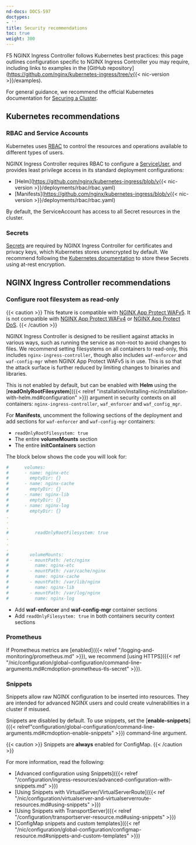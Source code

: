 ```yaml
---
nd-docs: DOCS-597
doctypes:
- ''
title: Security recommendations
toc: true
weight: 300
---
```


F5 NGINX Ingress Controller follows Kubernetes best practices: this page outlines configuration specific to NGINX Ingress Controller you may require, including links to examples in the [GitHub repository](https://github.com/nginx/kubernetes-ingress/tree/v{{< nic-version >}}/examples).

For general guidance, we recommend the official Kubernetes documentation for [Securing a Cluster](https://kubernetes.io/docs/tasks/administer-cluster/securing-a-cluster/).

## Kubernetes recommendations

### RBAC and Service Accounts

Kubernetes uses [RBAC](https://kubernetes.io/docs/reference/access-authn-authz/rbac/) to control the resources and operations available to different types of users.

NGINX Ingress Controller requires RBAC to configure a [ServiceUser](https://kubernetes.io/docs/concepts/security/service-accounts/#default-service-accounts), and provides least privilege access in its standard deployment configurations:

- [Helm](https://github.com/nginx/kubernetes-ingress/blob/v{{< nic-version >}}/deployments/rbac/rbac.yaml)
- [Manifests](https://github.com/nginx/kubernetes-ingress/blob/v{{< nic-version >}}/deployments/rbac/rbac.yaml)

By default, the ServiceAccount has access to all Secret resources in the cluster.

### Secrets

[Secrets](https://kubernetes.io/docs/concepts/configuration/secret/) are required by NGINX Ingress Controller for certificates and privacy keys, which Kubernetes stores unencrypted by default. We recommend following the [Kubernetes documentation](https://kubernetes.io/docs/tasks/administer-cluster/encrypt-data/) to store these Secrets using at-rest encryption.


## NGINX Ingress Controller recommendations

### Configure root filesystem as read-only

{{< caution >}}
 This feature is compatible with [NGINX App Protect WAFv5](https://docs.nginx.com/nginx-app-protect-waf/v5/). It is not compatible with [NGINX App Protect WAFv4](https://docs.nginx.com/nginx-app-protect-waf/v4/) or [NGINX App Protect DoS](https://docs.nginx.com/nginx-app-protect-dos/).
{{< /caution >}}

NGINX Ingress Controller is designed to be resilient against attacks in various ways, such as running the service as non-root to avoid changes to files. We recommend setting filesystems on all containers to read-only, this includes `nginx-ingress-controller`, though also includes `waf-enforcer` and `waf-config-mgr` when NGINX App Protect WAFv5 is in use.  This is so that the attack surface is further reduced by limiting changes to binaries and libraries.

This is not enabled by default, but can be enabled with **Helm** using the [**readOnlyRootFilesystem**]({{< relref "installation/installing-nic/installation-with-helm.md#configuration" >}}) argument in security contexts on all containers: `nginx-ingress-controller`, `waf_enforcer` and `waf_config_mgr`.

For **Manifests**, uncomment the following sections of the deployment and add sections for `waf-enforcer` and `waf-config-mgr` containers:

- `readOnlyRootFilesystem: true`
- The entire **volumeMounts** section
- The entire **initContainers** section

The block below shows the code you will look for:

```yaml
#      volumes:
#      - name: nginx-etc
#        emptyDir: {}
#      - name: nginx-cache
#        emptyDir: {}
#      - name: nginx-lib
#        emptyDir: {}
#      - name: nginx-log
#        emptyDir: {}
.
.
.
#          readOnlyRootFilesystem: true
.
.
.
#        volumeMounts:
#        - mountPath: /etc/nginx
#          name: nginx-etc
#        - mountPath: /var/cache/nginx
#          name: nginx-cache
#        - mountPath: /var/lib/nginx
#          name: nginx-lib
#        - mountPath: /var/log/nginx
#          name: nginx-log
```

- Add **waf-enforcer** and **waf-config-mgr** container sections
- Add `readOnlyFilesystem: true` in both containers security context sections

### Prometheus

If Prometheus metrics are [enabled]({{< relref "/logging-and-monitoring/prometheus.md" >}}), we recommend [using HTTPS]({{< ref "/nic/configuration/global-configuration/command-line-arguments.md#cmdoption-prometheus-tls-secret" >}}).

### Snippets

Snippets allow raw NGINX configuration to be inserted into resources. They are intended for advanced NGINX users and could create vulnerabilities in a cluster if misused.

Snippets are disabled by default. To use snippets, set the [**enable-snippets**]({{< relref"configuration/global-configuration/command-line-arguments.md#cmdoption-enable-snippets" >}}) command-line argument.

{{< caution >}}
 Snippets are **always** enabled for ConfigMap.
{{< /caution >}}

For more information, read the following:

- [Advanced configuration using Snippets]({{< relref "/configuration/ingress-resources/advanced-configuration-with-snippets.md" >}})
- [Using Snippets with VirtualServer/VirtualServerRoute]({{< ref "/nic/configuration/virtualserver-and-virtualserverroute-resources.md#using-snippets" >}})
- [Using Snippets with TransportServer]({{< relref "/configuration/transportserver-resource.md#using-snippets" >}})
- [ConfigMap snippets and custom templates]({{< ref "/nic/configuration/global-configuration/configmap-resource.md#snippets-and-custom-templates" >}})
